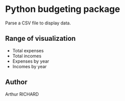 # Python budgeting package

Parse a CSV file to display data.

## Range of visualization

- Total expenses
- Total incomes
- Expenses by year
- Incomes by year

## Author

Arthur RICHARD
